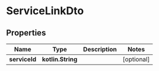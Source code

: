 
# ServiceLinkDto

## Properties
Name | Type | Description | Notes
------------ | ------------- | ------------- | -------------
**serviceId** | **kotlin.String** |  |  [optional]

